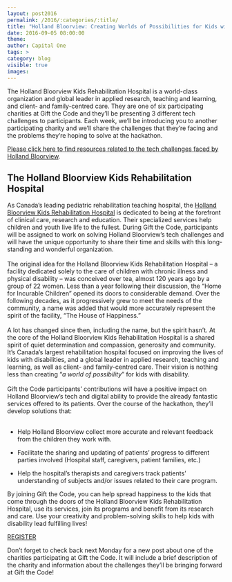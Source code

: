 ```yaml
---
layout: post2016
permalink: /2016/:categories/:title/
title: "Holland Bloorview: Creating Worlds of Possibilities for Kids with Disabilities"
date: 2016-09-05 08:00:00
theme:
author: Capital One
tags: >
category: blog
visible: true
images:
---
```

The Holland Bloorview Kids Rehabilitation Hospital is a world-class organization and global leader in applied research, teaching and learning, and client- and family-centred care.
They are one of six participating charities at Gift the Code and they’ll be presenting 3 different tech challenges to participants. Each week, we’ll be introducing you to another
participating charity and we’ll share the challenges that they’re facing and the problems they’re hoping to solve at the hackathon.
<!--more-->
[Please click here to find resources related to the tech challenges faced by Holland Bloorview](/2016/holland-bloorview/).
<h2 class="center">The Holland Bloorview Kids Rehabilitation Hospital</h2>

As Canada’s leading pediatric rehabilitation teaching hospital, the [Holland Bloorview Kids Rehabilitation Hospital](http://www.hollandbloorview.ca/) is dedicated to being at the forefront of clinical care, research and education.
Their specialized services help children and youth live life to the fullest. During Gift the Code, participants will be assigned to work on solving Holland Bloorview’s tech challenges and
will have the unique opportunity to share their time and skills with this long-standing and wonderful organization.
<br />
<br />
The original idea for the Holland Bloorview Kids Rehabilitation Hospital – a facility dedicated solely to the care of children with chronic illness and physical disability – was conceived over tea,
almost 120 years ago by a group of 22 women. Less than a year following their discussion, the “Home for Incurable Children” opened its doors to considerable demand. Over the following decades,
as it progressively grew to meet the needs of the community, a name was added that would more accurately represent the spirit of the facility, “The House of Happiness.”
<br />
<br />
A lot has changed since then, including the name, but the spirit hasn’t. At the core of the Holland Bloorview Kids Rehabilitation Hospital is a shared spirit of quiet determination and compassion,
generosity and community. It’s Canada’s largest rehabilitation hospital focused on improving the lives of kids with disabilities, and a global leader in applied research, teaching and learning, as
well as client- and family-centred care. Their vision is nothing less than creating “_a world of possibility_” for kids with disability.
<br />
<br />
Gift the Code participants’ contributions will have a positive impact on Holland Bloorview’s tech and digital ability to provide the already fantastic services offered to its patients.
Over the course of the hackathon, they’ll develop solutions that:
<br />
<br />

- Help Holland Bloorview collect more accurate and relevant feedback from the children they work with.

- Facilitate the sharing and updating of patients’ progress to different parties involved (Hospital staff, caregivers, patient families, etc.)

- Help the hospital’s therapists and caregivers track patients’ understanding of subjects and/or issues related to their care program.

By joining Gift the Code, you can help spread happiness to the kids that come through the doors of the Holland Bloorview Kids Rehabilitation Hospital, use its services, join its programs and
benefit from its research and care. Use your creativity and problem-solving skills to help kids with disability lead fulfilling lives!
<br />

<div class="center link"><a href="https://www.hackworks.com/giftthecode" class="register-now">REGISTER</a></div>

Don’t forget to check back next Monday for a new post about one of the charities participating at Gift the Code. It will include a brief description of the charity and information about the
challenges they’ll be bringing forward at Gift the Code!
